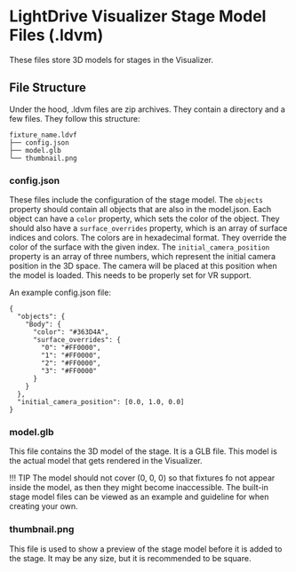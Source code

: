 # LightDrive Visualizer Stage Model Files (.ldvm)

These files store 3D models for stages in the Visualizer.

## File Structure

Under the hood, .ldvm files are zip archives. They contain a directory and a few files. They follow this
structure:
```
fixture_name.ldvf
├── config.json
├── model.glb
└── thumbnail.png
```

### config.json

These files include the configuration of the stage model. The `objects` property should contain all objects
that are also in the model.json. Each object can have a `color` property, which sets the color of the object.
They should also have a `surface_overrides` property, which is an array of surface indices and colors. The
colors are in hexadecimal format. They override the color of the surface with the given index.
The `initial_camera_position` property is an array of three numbers, which represent the initial camera
position in the 3D space. The camera will be placed at this position when the model is loaded. This needs
to be properly set for VR support.

An example config.json file:
```
{
  "objects": {
    "Body": {
      "color": "#363D4A",
      "surface_overrides": {
        "0": "#FF0000",
        "1": "#FF0000",
        "2": "#FF0000",
        "3": "#FF0000"
      }
    }
  },
  "initial_camera_position": [0.0, 1.0, 0.0]
}
```

### model.glb

This file contains the 3D model of the stage. It is a GLB file. This model is the actual model that gets
rendered in the Visualizer.

!!! TIP
    The model should not cover (0, 0, 0) so that fixtures fo not appear inside the model, as then they
    might become inaccessible. The built-in stage model files can be viewed as an example and guideline
    for when creating your own.


### thumbnail.png

This file is used to show a preview of the stage model before it is added to the stage. It may be any size,
but it is recommended to be square.

